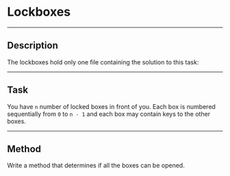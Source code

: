 # Lockboxes

---

## Description

The lockboxes hold only one file containing the solution to this task:

---

## Task

You have `n` number of locked boxes in front of you. Each box is numbered sequentially from `0` to `n - 1` and each box may contain keys to the other boxes.

---

## Method

Write a method that determines if all the boxes can be opened.
